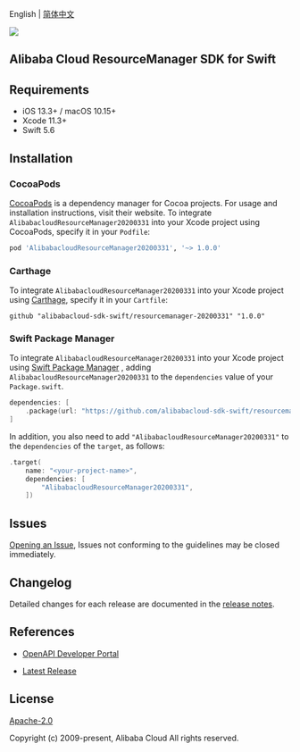 English | [简体中文](README-CN.md)

![](https://aliyunsdk-pages.alicdn.com/icons/AlibabaCloud.svg)

## Alibaba Cloud ResourceManager SDK for Swift

## Requirements

- iOS 13.3+ / macOS 10.15+
- Xcode 11.3+
- Swift 5.6

## Installation

### CocoaPods

[CocoaPods](https://cocoapods.org) is a dependency manager for Cocoa projects. For usage and installation instructions, visit their website. To integrate `AlibabacloudResourceManager20200331` into your Xcode project using CocoaPods, specify it in your `Podfile`:

```ruby
pod 'AlibabacloudResourceManager20200331', '~> 1.0.0'
```

### Carthage

To integrate `AlibabacloudResourceManager20200331` into your Xcode project using [Carthage](https://github.com/Carthage/Carthage), specify it in your `Cartfile`:

```ogdl
github "alibabacloud-sdk-swift/resourcemanager-20200331" "1.0.0"
```

### Swift Package Manager

To integrate `AlibabacloudResourceManager20200331` into your Xcode project using [Swift Package Manager](https://swift.org/package-manager/) , adding `AlibabacloudResourceManager20200331` to the `dependencies` value of your `Package.swift`.

```swift
dependencies: [
    .package(url: "https://github.com/alibabacloud-sdk-swift/resourcemanager-20200331.git", from: "1.0.0")
]
```

In addition, you also need to add `"AlibabacloudResourceManager20200331"` to the `dependencies` of the `target`, as follows:

```swift
.target(
    name: "<your-project-name>",
    dependencies: [
        "AlibabacloudResourceManager20200331",
    ])
```

## Issues

[Opening an Issue](https://github.com/alibabacloud-sdk-swift/resourcemanager-20200331/issues/new), Issues not conforming to the guidelines may be closed immediately.

## Changelog

Detailed changes for each release are documented in the [release notes](./ChangeLog.txt).

## References

* [OpenAPI Developer Portal](https://next.api.alibabacloud.com/home)
- [Latest Release](https://github.com/alibabacloud-sdk-swift/resourcemanager-20200331)

## License

[Apache-2.0](http://www.apache.org/licenses/LICENSE-2.0)

Copyright (c) 2009-present, Alibaba Cloud All rights reserved.
